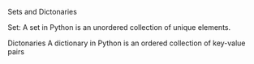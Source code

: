 Sets and Dictonaries


Set:
A set in Python is an unordered collection of unique elements.



Dictonaries
A dictionary in Python is an ordered collection of key-value pairs